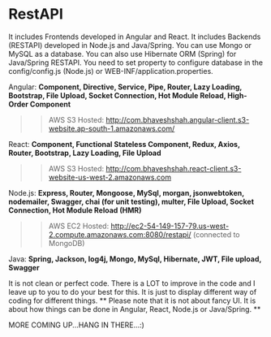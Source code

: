 # RestAPI
It includes Frontends developed in Angular and React.
It includes Backends (RESTAPI) developed in Node.js and Java/Spring. You can use Mongo or MySQL as a database. You can also use Hibernate ORM (Spring) for Java/Spring RESTAPI.
     You need to set property to configure database in the config/config.js (Node.js) or WEB-INF/application.properties. 
     
Angular:
**Component, Directive, Service, Pipe, Router, Lazy Loading, Bootstrap, File Upload, Socket Connection, Hot Module Reload, High-Order Component**

  >> AWS S3 Hosted: http://com.bhaveshshah.angular-client.s3-website.ap-south-1.amazonaws.com/

React:
**Component, Functional Stateless Component, Redux, Axios, Router, Bootstrap, Lazy Loading, File Upload**

  >> AWS S3 Hosted: http://com.bhaveshshah.react-client.s3-website-us-west-2.amazonaws.com

Node.js:
**Express, Router, Mongoose, MySql, morgan, jsonwebtoken, nodemailer, Swagger, chai (for unit testing), multer, File Upload, Socket Connection, Hot Module Reload (HMR)**

  >> AWS EC2 Hosted: http://ec2-54-149-157-79.us-west-2.compute.amazonaws.com:8080/restapi/ (connected to MongoDB)

Java:
**Spring, Jackson, log4j, Mongo, MySql, Hibernate, JWT, File upload, Swagger**


It is not clean or perfect code. There is a LOT to improve in the code and I leave up to you to do your best for this. It is just to display different way of coding for different things. ** Please note that it is not about fancy UI. It is about how things can be done in Angular, React, Node.js or Java/Spring. **

MORE COMING UP...HANG IN THERE...:)
